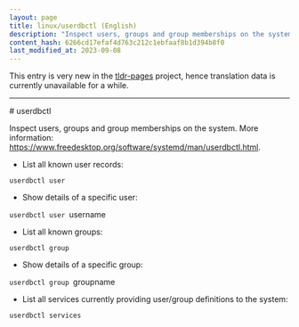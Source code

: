```yaml
---
layout: page
title: linux/userdbctl (English)
description: "Inspect users, groups and group memberships on the system."
content_hash: 6266cd17efaf4d763c212c1ebfaaf8b1d394b8f0
last_modified_at: 2023-09-08
---
```


This entry is very new in the [tldr-pages](https://github.com/tldr-pages/tldr) project, hence translation data is currently unavailable for a while.

<hr># userdbctl

Inspect users, groups and group memberships on the system.
More information: <https://www.freedesktop.org/software/systemd/man/userdbctl.html>.

- List all known user records:

`userdbctl user`

- Show details of a specific user:

`userdbctl user `<span class="tldr-var badge badge-pill bg-dark-lm bg-white-dm text-white-lm text-dark-dm font-weight-bold">username</span>

- List all known groups:

`userdbctl group`

- Show details of a specific group:

`userdbctl group `<span class="tldr-var badge badge-pill bg-dark-lm bg-white-dm text-white-lm text-dark-dm font-weight-bold">groupname</span>

- List all services currently providing user/group definitions to the system:

`userdbctl services`
